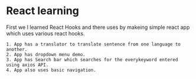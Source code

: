 
# React learning

First we I learned React Hooks and there uses by makeing simple react app which uses various react hooks.

    1. App has a translator to translate sentence from one language to another.
    2. App has dropdown menu demo. 
    3. App has Search bar which searches for the everykeyword entered using axios API. 
    4. App also uses basic navigation. 


